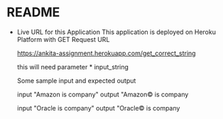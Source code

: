 # README

* Live URL for this Application
  This application is deployed on Heroku Platform with GET Request URL

  https://ankita-assignment.herokuapp.com/get_correct_string

  this will need parameter * input_string

  Some sample input and expected output

   input "Amazon is company"
   output "Amazon© is company

   input "Oracle is company"
   output "Oracle© is company